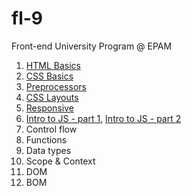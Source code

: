 # fl-9
Front-end University Program @ EPAM

1. [HTML Basics](https://olehmelnyk.github.io/fl-9/FE_9_1_homework_html-basics/homework)
2. [CSS Basics](https://olehmelnyk.github.io/fl-9/FE_9_2_homework_css-basics/homework)
3. [Preprocessors](https://olehmelnyk.github.io/fl-9/FE_9_3_homework_preprocessors/homework)
4. [CSS Layouts](https://olehmelnyk.github.io/fl-9/FE_9_4_homework_css-layouts/homework)
5. [Responsive](https://olehmelnyk.github.io/fl-9/FE_9_5_homework_responsive/homework/src)
6. [Intro to JS - part 1](https://olehmelnyk.github.io/fl-9/FE_9_6_homework_js-intro/homework/src/task1.html), [Intro to JS - part 2](https://olehmelnyk.github.io/fl-9/FE_9_6_homework_js-intro/homework/src/task2.html)
7. Control flow
8. Functions
9. Data types
10. Scope & Context
11. DOM
12. BOM